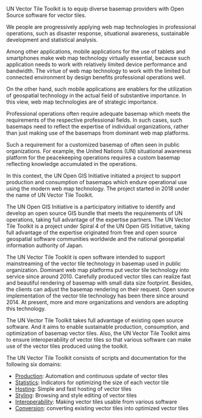 UN Vector Tile Toolkit is to equip diverse basemap providers with Open Source software for vector tiles.

We people are progressively applying web map technologies in professional operations, such as disaster response, situational awareness, sustainable development and statistical analysis.

Among other applications, mobile applications for the use of tablets and smartphones make web map technology virtually essential, because such application needs to work with relatively limited device performance and bandwidth. The virtue of web map technology to work with the limited but connected environment by design benefits professional operations well.

On the other hand, such mobile applications are enablers for the utilization of geospatial technology in the actual field of substantive importance. In this view, web map technologies are of strategic importance.

Professional operations often require adequate basemap which meets the requirements of the respective professional fields. In such cases, such basemaps need to reflect the expertise of individual organizations, rather than just making use of the basemaps from dominant web map platforms.

Such a requirement for a customized basemap of often seen in public organizations. For example, the United Nations (UN) situational awareness platform for the peacekeeping operations requires a custom basemap reflecting knowledge accumulated in the operations.

In this context, the UN Open GIS Initiative initiated a project to support production and consumption of basemaps which endure operational use using the modern web map technology. The project started in 2018 under the name of UN Vector Tile Toolkit.

The UN Open GIS Initiative is a participatory initiative to identify and develop an open source GIS bundle that meets the requirements of UN operations, taking full advantage of the expertise partners. The UN Vector Tile Toolkit is a project under Spiral 4 of the UN Open GIS Initiative, taking full advantage of the expertise originated from free and open source geospatial software communities worldwide and the national geospatial information authority of Japan.

The UN Vector Tile Tooklit is open software intended to support mainstreaming of the vector tile technology in basemap used in public organization. Dominant web map platforms put vector tile technology into service since around 2010. Carefully produced vector tiles can realize fast and beautiful rendering of basemap with small data size footprint. Besides, the clients can adjust the basemap rendering on their request. Open source implementation of the vector tile technology has been there since around 2014. At present, more and more organizations and vendors are adopting this technology.

The UN Vector Tile Toolkit takes full advantage of existing open source software. And it aims to enable sustainable production, consumption, and optimization of basemap vector tiles. Also, the UN Vector Tile Toolkit aims to ensure interoperability of vector tiles so that various software can make use of the vector tiles produced using the toolkit.

The UN Vector Tile Toolkit consists of scripts and documentation for the following six domains:

- [Production](production.md): Automation and continuous update of vector tiles
- [Statistics](statistics): Indicators for optimizing the size of each vector tile
- [Hosting](hosting): Simple and fast hosting of vector tiles
- [Styling](styling): Browsing and style editing of vector tiles
- [Interoperability](interoperability): Making vector tiles usable from various software
- [Conversion](conversion): converting existing vector tiles into optimized vector tiles
